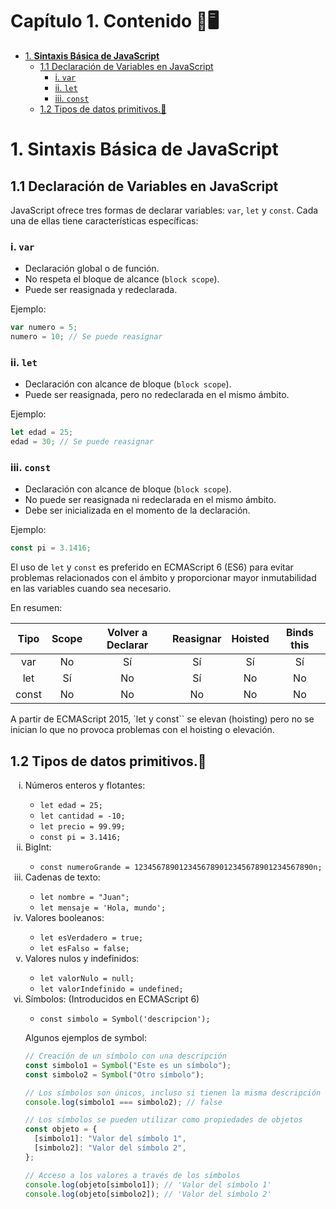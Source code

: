 # **Capítulo 1. Contenido 📝**🖥️

- [1. **Sintaxis Básica de JavaScript**](#1-sintaxis-b%C3%A1sica-de-javascript)
  - [1.1 Declaración de Variables en JavaScript](#11-declaraci%C3%B3n-de-variables-en-javascript)
    - [i. `var`](#i-var)
    - [ii. `let`](#ii-let)
    - [iii. `const`](#iii-const)
  - [1.2 Tipos de datos primitivos.💎](#12-tipos-de-datos-primitivos)

# 1. **Sintaxis Básica de JavaScript**

## 1.1 Declaración de Variables en JavaScript

JavaScript ofrece tres formas de declarar variables: `var`, `let` y `const`. Cada una de ellas tiene características específicas:

### i. `var`

- Declaración global o de función.
- No respeta el bloque de alcance (`block scope`).
- Puede ser reasignada y redeclarada.

Ejemplo:

```javascript
var numero = 5;
numero = 10; // Se puede reasignar
```

### ii. `let`

- Declaración con alcance de bloque (`block scope`).
- Puede ser reasignada, pero no redeclarada en el mismo ámbito.

Ejemplo:

```javascript
let edad = 25;
edad = 30; // Se puede reasignar
```

### iii. `const`

- Declaración con alcance de bloque (`block scope`).
- No puede ser reasignada ni redeclarada en el mismo ámbito.
- Debe ser inicializada en el momento de la declaración.

Ejemplo:

```javascript
const pi = 3.1416;
```

El uso de `let` y `const` es preferido en ECMAScript 6 (ES6) para evitar problemas relacionados con el ámbito y proporcionar mayor inmutabilidad en las variables cuando sea necesario.

En resumen:

| Tipo  | Scope | Volver a Declarar | Reasignar | Hoisted | Binds this |
| :---: | :---: | :---------------: | :-------: | :-----: | :--------: |
|  var  |  No   |        Sí         |    Sí     |   Sí    |     Sí     |
|  let  |  Sí   |        No         |    Sí     |   No    |     No     |
| const |  No   |        No         |    No     |   No    |     No     |

A partir de ECMAScript 2015, `let y const`` se elevan (hoisting) pero no se inician lo que no provoca problemas con el hoisting o elevación.

## 1.2 Tipos de datos primitivos.💎

<ol style="list-style-type: lower-roman;">
<li> Números enteros y flotantes:</li>

- `let edad = 25;`
- `let cantidad = -10;`
- `let precio = 99.99;`
- `const pi = 3.1416;`

<li> BigInt:</li>

- `const numeroGrande = 1234567890123456789012345678901234567890n;`

<li> Cadenas de texto:</li>

- `let nombre = "Juan";`
- `let mensaje = 'Hola, mundo';`

<li> Valores booleanos: </li>

- `let esVerdadero = true;`
- `let esFalso = false;`

<li> Valores nulos y indefinidos: </li>

- `let valorNulo = null;`
- `let valorIndefinido = undefined;`

<li> Símbolos: (Introducidos en ECMAScript 6) </li>

- `const simbolo = Symbol('descripcion');`

Algunos ejemplos de symbol:

```javascript
// Creación de un símbolo con una descripción
const simbolo1 = Symbol("Este es un símbolo");
const simbolo2 = Symbol("Otro símbolo");

// Los símbolos son únicos, incluso si tienen la misma descripción
console.log(simbolo1 === simbolo2); // false

// Los símbolos se pueden utilizar como propiedades de objetos
const objeto = {
  [simbolo1]: "Valor del símbolo 1",
  [simbolo2]: "Valor del símbolo 2",
};

// Acceso a los valores a través de los símbolos
console.log(objeto[simbolo1]); // 'Valor del símbolo 1'
console.log(objeto[simbolo2]); // 'Valor del símbolo 2'
```

</ol>

